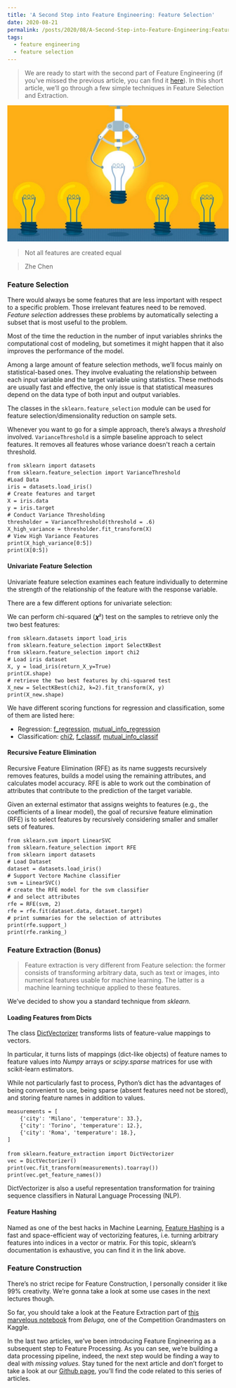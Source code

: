 ```yaml
---
title: 'A Second Step into Feature Engineering: Feature Selection'
date: 2020-08-21
permalink: /posts/2020/08/A-Second-Step-into-Feature-Engineering:Feature-Selection/
tags:
  - feature engineering
  - feature selection
---
```



> We are ready to start with the second part of Feature Engineering (if you’ve missed the previous article, you can find it [here](https://sazio.github.io/posts/2020/08/An-Introduction-to-Feature-Engineering:-Feature-Importance/)). In this short article, we’ll go through a few simple techniques in Feature Selection and Extraction.

![](img/1__XHHToil9E5EFeEh0H0rnjA.jpeg)

> Not all features are created equal

> Zhe Chen

### Feature Selection

There would always be some features that are less important with respect to a specific problem. Those irrelevant features need to be removed. _Feature selection_ addresses these problems by automatically selecting a subset that is most useful to the problem.

Most of the time the reduction in the number of input variables shrinks the computational cost of modeling, but sometimes it might happen that it also improves the performance of the model.

Among a large amount of feature selection methods, we’ll focus mainly on statistical-based ones. They involve evaluating the relationship between each input variable and the target variable using statistics. These methods are usually fast and effective, the only issue is that statistical measures depend on the data type of both input and output variables.

The classes in the `sklearn.feature_selection` module can be used for feature selection/dimensionality reduction on sample sets.

Whenever you want to go for a simple approach, there’s always a _threshold_ involved. `VarianceThreshold` is a simple baseline approach to select features. It removes all features whose variance doesn't reach a certain threshold.

```
from sklearn import datasets
from sklearn.feature_selection import VarianceThreshold
#Load Data 
iris = datasets.load_iris()
# Create features and target 
X = iris.data
y = iris.target
# Conduct Variance Thresholding 
thresholder = VarianceThreshold(threshold = .6)
X_high_variance = thresholder.fit_transform(X)
# View High Variance Features 
print(X_high_variance[0:5])
print(X[0:5])
```

#### Univariate Feature Selection

Univariate feature selection examines each feature individually to determine the strength of the relationship of the feature with the response variable.

There are a few different options for univariate selection:

We can perform chi-squared (𝝌²) test on the samples to retrieve only the two best features:

```
from sklearn.datasets import load_iris
from sklearn.feature_selection import SelectKBest
from sklearn.feature_selection import chi2
# Load iris dataset
X, y = load_iris(return_X_y=True)
print(X.shape)
# retrieve the two best features by chi-squared test
X_new = SelectKBest(chi2, k=2).fit_transform(X, y)
print(X_new.shape)
```

We have different scoring functions for regression and classification, some of them are listed here:

*   Regression: [f\_regression](https://scikit-learn.org/stable/modules/generated/sklearn.feature_selection.f_regression.html#sklearn.feature_selection.f_regression), [mutual\_info\_regression](https://scikit-learn.org/stable/modules/generated/sklearn.feature_selection.mutual_info_regression.html#sklearn.feature_selection.mutual_info_regression)
*   Classification: [chi2](https://scikit-learn.org/stable/modules/generated/sklearn.feature_selection.chi2.html#sklearn.feature_selection.chi2), [f\_classif](https://scikit-learn.org/stable/modules/generated/sklearn.feature_selection.f_classif.html#sklearn.feature_selection.f_classif), [mutual\_info\_classif](https://scikit-learn.org/stable/modules/generated/sklearn.feature_selection.mutual_info_classif.html#sklearn.feature_selection.mutual_info_classif)

#### Recursive Feature Elimination

Recursive Feature Elimination (RFE) as its name suggests recursively removes features, builds a model using the remaining attributes, and calculates model accuracy. RFE is able to work out the combination of attributes that contribute to the prediction of the target variable.

Given an external estimator that assigns weights to features (e.g., the coefficients of a linear model), the goal of recursive feature elimination (RFE) is to select features by recursively considering smaller and smaller sets of features.

```
from sklearn.svm import LinearSVC
from sklearn.feature_selection import RFE
from sklearn import datasets
# Load Dataset
dataset = datasets.load_iris()
# Support Vectore Machine classifier
svm = LinearSVC()
# create the RFE model for the svm classifier 
# and select attributes
rfe = RFE(svm, 2)
rfe = rfe.fit(dataset.data, dataset.target)
# print summaries for the selection of attributes
print(rfe.support_)
print(rfe.ranking_)
```

### Feature Extraction (Bonus)

> Feature extraction is very different from Feature selection: the former consists of transforming arbitrary data, such as text or images, into numerical features usable for machine learning. The latter is a machine learning technique applied to these features.

We’ve decided to show you a standard technique from _sklearn._

#### Loading Features from Dicts

The class [DictVectorizer](https://scikit-learn.org/stable/modules/generated/sklearn.feature_extraction.DictVectorizer.html#sklearn.feature_extraction.DictVectorizer) transforms lists of feature-value mappings to vectors.

In particular, it turns lists of mappings (dict-like objects) of feature names to feature values into _Numpy_ arrays or _scipy.sparse_ matrices for use with scikit-learn estimators.

While not particularly fast to process, Python’s dict has the advantages of being convenient to use, being sparse (absent features need not be stored), and storing feature names in addition to values.

```
measurements = [
    {'city': 'Milano', 'temperature': 33.},
    {'city': 'Torino', 'temperature': 12.},
    {'city': 'Roma', 'temperature': 18.},
]

from sklearn.feature_extraction import DictVectorizer
vec = DictVectorizer()
print(vec.fit_transform(measurements).toarray())
print(vec.get_feature_names())
```

DictVectorizer is also a useful representation transformation for training sequence classifiers in Natural Language Processing (NLP).

#### Feature Hashing

Named as one of the best hacks in Machine Learning, [Feature Hashing](https://scikit-learn.org/stable/modules/feature_extraction.html#feature-hashing) is a fast and space-efficient way of vectorizing features, i.e. turning arbitrary features into indices in a vector or matrix. For this topic, sklearn’s documentation is exhaustive, you can find it in the link above.

### Feature Construction

There’s no strict recipe for Feature Construction, I personally consider it like 99% creativity. We’re gonna take a look at some use cases in the next lectures though.

So far, you should take a look at the Feature Extraction part of [this marvelous notebook](https://www.kaggle.com/gaborfodor/from-eda-to-the-top-lb-0-367) from _Beluga,_ one of the Competition Grandmasters on Kaggle.

In the last two articles, we’ve been introducing Feature Engineering as a subsequent step to Feature Processing. As you can see, we’re building a data processing pipeline, indeed, the next step would be finding a way to deal with _missing values._ Stay tuned for the next article and don’t forget to take a look at our [Github page](https://github.com/MLJCUnito/ProjectX2020), you’ll find the code related to this series of articles.
